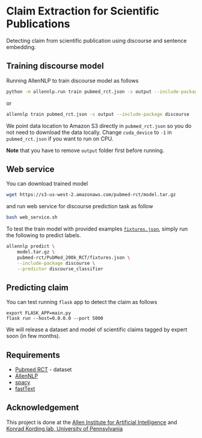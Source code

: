 # Claim Extraction for Scientific Publications

Detecting claim from scientific publication using discourse and sentence embedding.


## Training discourse model

Running AllenNLP to train discourse model as follows

```bash
python -m allennlp.run train pubmed_rct.json -s output --include-package discourse
```

or

```bash
allennlp train pubmed_rct.json -s output --include-package discourse
```

We point data location to Amazon S3 directly in `pubmed_rct.json`
so you do not need to download the data locally. Change `cuda_device` to `-1` in `pubmed_rct.json`
if you want to run on CPU.

**Note** that you have to remove `output` folder first before running.


## Web service

You can download trained model

```bash
wget https://s3-us-west-2.amazonaws.com/pubmed-rct/model.tar.gz
```

and run web service for discourse prediction task as follow

```bash
bash web_service.sh
```

To test the train model with provided examples [`fixtures.json`](pubmed-rct/PubMed_200k_RCT/fixtures.json),
simply run the following to predict labels.


```bash
allennlp predict \
    model.tar.gz \
    pubmed-rct/PubMed_200k_RCT/fixtures.json \
    --include-package discourse \
    --predictor discourse_classifier
```


## Predicting claim

You can test running `flask` app to detect the claim as follows

```
export FLASK_APP=main.py
flask run --host=0.0.0.0 --port 5000
```

We will release a dataset and model of scientific claims tagged by expert soon (in few months).


## Requirements

- [Pubmed RCT](https://github.com/Franck-Dernoncourt/pubmed-rct) - dataset
- [AllenNLP](https://github.com/allenai/allennlp)
- [spacy](https://github.com/explosion/spaCy)
- [fastText](https://github.com/facebookresearch/fastText)


## Acknowledgement

This project is done at the [Allen Institute for Artificial Intelligence](https://allenai.org/)
and [Konrad Kording lab, University of Pennsylvania](http://kordinglab.com/)
